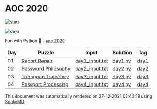 # AOC 2020

![stars](https://img.shields.io/badge/stars%20-42-yellow)

![days](https://img.shields.io/badge/days%20completed-21-red)

Fun with Python :snake: - [aoc 2020](https://adventofcode.com/2020)

| Day | Puzzle                                                                         | Input                                                                                 | Solution                                                                | Tag                                                       |
| --- | ------------------------------------------------------------------------------ | ------------------------------------------------------------------------------------- | ----------------------------------------------------------------------- | --------------------------------------------------------- |
| 01  | [Report Repair](https://github.com/mukundv/aoc/blob/main/day01/day01.md)       | [day1_input.txt](https://github.com/mukundv/aoc/blob/main/2020/day01/day01_input.txt) | [day1.py](https://github.com/mukundv/aoc/blob/main/2020/day01/day01.py) | [day1](https://github.com/mukundv/aoc/releases/tag/day01) |
| 02  | [Password Philosophy](https://github.com/mukundv/aoc/blob/main/day02/day02.md) | [day2_input.txt](https://github.com/mukundv/aoc/blob/main/2020/day02/day02_input.txt) | [day2.py](https://github.com/mukundv/aoc/blob/main/2020/day02/day02.py) | [day2](https://github.com/mukundv/aoc/releases/tag/day02) |
| 03  | [Toboggan Trajectory](https://github.com/mukundv/aoc/blob/main/day03/day03.md) | [day3_input.txt](https://github.com/mukundv/aoc/blob/main/2020/day03/day03_input.txt) | [day3.py](https://github.com/mukundv/aoc/blob/main/2020/day03/day03.py) | [day3](https://github.com/mukundv/aoc/releases/tag/day03) |
| 04  | [Passport Processing](https://github.com/mukundv/aoc/blob/main/day04/day04.md) | [day4_input.txt](https://github.com/mukundv/aoc/blob/main/2020/day04/day04_input.txt) | [day4.py](https://github.com/mukundv/aoc/blob/main/2020/day04/day04.py) | [day4](https://github.com/mukundv/aoc/releases/tag/day04) |

This document was automatically rendered on 27-12-2021 08:43:19
using [SnakeMD](https://github.com/TheRenegadeCoder/SnakeMD)